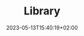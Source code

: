 ---
title : "Library"
description: "Genocs Library is a collection of Enterprise Level Libraries and Boilerplates for Modern Web Applications that gets you started with premium application development in no-time!"
lead: ""
date: 2023-05-13T15:40:19+02:00
lastmod: 2023-05-13T15:40:19+02:00
draft: false
images: []
menu:
  library:
    identifier: "http-client"
    name: "HTTP Clients"
    parent: "library"
weight: 1
toc: true
---